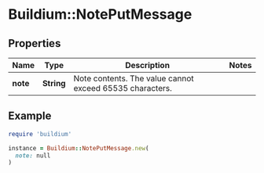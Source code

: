 # Buildium::NotePutMessage

## Properties

| Name | Type | Description | Notes |
| ---- | ---- | ----------- | ----- |
| **note** | **String** | Note contents. The value cannot exceed 65535 characters. |  |

## Example

```ruby
require 'buildium'

instance = Buildium::NotePutMessage.new(
  note: null
)
```

